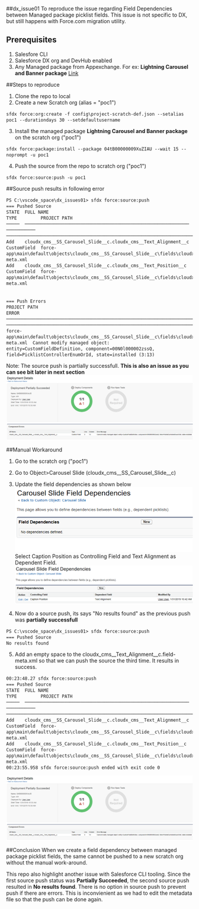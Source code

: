 ##dx_issue01
To reproduce the issue regarding Field Dependencies between Managed package picklist fields. This issue is not specific to DX, but still happens with Force.com migration utility.

## Prerequisites 
1. Salesfore CLI 
2. Salesforce DX org and DevHub enabled
3. Any Managed package from Appexchange.
    For ex: **Lightning Carousel and Banner package** [Link](https://appexchange.salesforce.com/appxListingDetail?listingId=a0N3A00000EFp50UAD)


##Steps to reproduce

1. Clone the repo to local
2. Create a new Scratch org (alias = "poc1")
```
sfdx force:org:create -f config\project-scratch-def.json --setalias poc1 --durationdays 30 --setdefaultusername
```
3. Install the managed package **Lightning Carousel and Banner package** on the scratch org ("poc1")
```
sfdx force:package:install --package 04tB00000009XuZIAU --wait 15 --noprompt -u poc1
```
4. Push the source from the repo to scratch org ("poc1")
```
sfdx force:source:push -u poc1
```

##Source push results in following error
```
PS C:\vscode_space\dx_issues01> sfdx force:source:push
=== Pushed Source
STATE  FULL NAME                                                       TYPE         PROJECT PATH
─────  ──────────────────────────────────────────────────────────────  ───────────  ───────────────────────────────────────────────────────────────────────────────────────────────────────────────────
Add    cloudx_cms__SS_Carousel_Slide__c.cloudx_cms__Text_Alignment__c  CustomField  force-app\main\default\objects\cloudx_cms__SS_Carousel_Slide__c\fields\cloudx_cms__Text_Alignment__c.field-meta.xml
Add    cloudx_cms__SS_Carousel_Slide__c.cloudx_cms__Text_Position__c   CustomField  force-app\main\default\objects\cloudx_cms__SS_Carousel_Slide__c\fields\cloudx_cms__Text_Position__c.field-meta.xml


=== Push Errors
PROJECT PATH                                                                                                         ERROR
───────────────────────────────────────────────────────────────────────────────────────────────────────────────────  ───────────────────────────────────────────────────────────────────────────────────────────────────────────────────────────────────────────────
force-app\main\default\objects\cloudx_cms__SS_Carousel_Slide__c\fields\cloudx_cms__Text_Alignment__c.field-meta.xml  Cannot modify managed object:
entity=CustomFieldDefinition, component=00N0l000002zssQ, field=PicklistControllerEnumOrId, state=installed (3:13)
```

Note: The source push is partially successfull. **This is also an issue as you can see bit later in next section**
![alt text](https://raw.githubusercontent.com/jobin4thomas/dx_issue01/master/images/FirstPush.png)



##Manual Workaround
1. Go to the scratch org ("poc1")
2. Go to Object>Carousel Slide (cloudx_cms__SS_Carousel_Slide__c)
3. Update the field dependencies as shown below
![alt text](https://raw.githubusercontent.com/jobin4thomas/dx_issue01/master/images/Before.png)
Select Caption Position as Controlling Field and Text Alignment as Dependent Field.
![alt text](https://raw.githubusercontent.com/jobin4thomas/dx_issue01/master/images/After.png)

4. Now do a source push, its says "No results found" as the previous push was **partially successfull**
```
PS C:\vscode_space\dx_issues01> sfdx force:source:push
=== Pushed Source
No results found
```

5. Add an empty space to the cloudx_cms__Text_Alignment__c.field-meta.xml so that we can push the source the third time. It results in success.
```
00:23:48.27 sfdx force:source:push
=== Pushed Source
STATE  FULL NAME                                                       TYPE         PROJECT PATH
─────  ──────────────────────────────────────────────────────────────  ───────────  ───────────────────────────────────────────────────────────────────────────────────────────────────────────────────
Add    cloudx_cms__SS_Carousel_Slide__c.cloudx_cms__Text_Alignment__c  CustomField  force-app\main\default\objects\cloudx_cms__SS_Carousel_Slide__c\fields\cloudx_cms__Text_Alignment__c.field-meta.xml
Add    cloudx_cms__SS_Carousel_Slide__c.cloudx_cms__Text_Position__c   CustomField  force-app\main\default\objects\cloudx_cms__SS_Carousel_Slide__c\fields\cloudx_cms__Text_Position__c.field-meta.xml
00:23:55.958 sfdx force:source:push ended with exit code 0
```
![alt text](https://raw.githubusercontent.com/jobin4thomas/dx_issue01/master/images/FirstPush.png)


##Conclusion
When we create a field dependency between managed package picklist fields, the same cannot be pushed to a new scratch org without the manual work-around. 

This repo also highlight another issue with Salesforce CLI tooling. Since the first source push status was **Partially Succeeded**, the second source push resulted in **No results found**. There is no option in source push to prevent push if there are errors. This is inconvienient as we had to edit the metadata file so that the push can be done again.